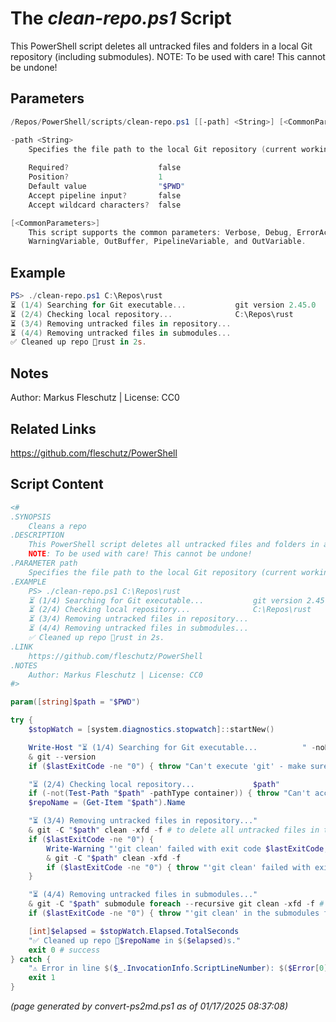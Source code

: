 The *clean-repo.ps1* Script
===========================

This PowerShell script deletes all untracked files and folders in a local Git repository (including submodules).
NOTE: To be used with care! This cannot be undone!

Parameters
----------
```powershell
/Repos/PowerShell/scripts/clean-repo.ps1 [[-path] <String>] [<CommonParameters>]

-path <String>
    Specifies the file path to the local Git repository (current working directory by default)
    
    Required?                    false
    Position?                    1
    Default value                "$PWD"
    Accept pipeline input?       false
    Accept wildcard characters?  false

[<CommonParameters>]
    This script supports the common parameters: Verbose, Debug, ErrorAction, ErrorVariable, WarningAction, 
    WarningVariable, OutBuffer, PipelineVariable, and OutVariable.
```

Example
-------
```powershell
PS> ./clean-repo.ps1 C:\Repos\rust
⏳ (1/4) Searching for Git executable...           git version 2.45.0
⏳ (2/4) Checking local repository...        	  C:\Repos\rust
⏳ (3/4) Removing untracked files in repository...
⏳ (4/4) Removing untracked files in submodules...
✅ Cleaned up repo 📂rust in 2s.

```

Notes
-----
Author: Markus Fleschutz | License: CC0

Related Links
-------------
https://github.com/fleschutz/PowerShell

Script Content
--------------
```powershell
<#
.SYNOPSIS
	Cleans a repo
.DESCRIPTION
	This PowerShell script deletes all untracked files and folders in a local Git repository (including submodules).
	NOTE: To be used with care! This cannot be undone!
.PARAMETER path
	Specifies the file path to the local Git repository (current working directory by default)
.EXAMPLE
	PS> ./clean-repo.ps1 C:\Repos\rust
	⏳ (1/4) Searching for Git executable...           git version 2.45.0
	⏳ (2/4) Checking local repository...        	  C:\Repos\rust
	⏳ (3/4) Removing untracked files in repository...
	⏳ (4/4) Removing untracked files in submodules...
	✅ Cleaned up repo 📂rust in 2s.
.LINK
	https://github.com/fleschutz/PowerShell
.NOTES
	Author: Markus Fleschutz | License: CC0
#>

param([string]$path = "$PWD")

try {
	$stopWatch = [system.diagnostics.stopwatch]::startNew()

	Write-Host "⏳ (1/4) Searching for Git executable...          " -noNewline
	& git --version
	if ($lastExitCode -ne "0") { throw "Can't execute 'git' - make sure Git is installed and available" }

	"⏳ (2/4) Checking local repository...             $path"
	if (-not(Test-Path "$path" -pathType container)) { throw "Can't access repo folder '$path' - maybe a typo or missing folder permissions?" }
	$repoName = (Get-Item "$path").Name

	"⏳ (3/4) Removing untracked files in repository..."
	& git -C "$path" clean -xfd -f # to delete all untracked files in the main repo
	if ($lastExitCode -ne "0") {
		Write-Warning "'git clean' failed with exit code $lastExitCode, retrying once..."
		& git -C "$path" clean -xfd -f 
		if ($lastExitCode -ne "0") { throw "'git clean' failed with exit code $lastExitCode" }
	}

	"⏳ (4/4) Removing untracked files in submodules..."
	& git -C "$path" submodule foreach --recursive git clean -xfd -f # to delete all untracked files in the submodules
	if ($lastExitCode -ne "0") { throw "'git clean' in the submodules failed with exit code $lastExitCode" }

	[int]$elapsed = $stopWatch.Elapsed.TotalSeconds
	"✅ Cleaned up repo 📂$repoName in $($elapsed)s."
	exit 0 # success
} catch {
	"⚠️ Error in line $($_.InvocationInfo.ScriptLineNumber): $($Error[0])"
	exit 1
}
```

*(page generated by convert-ps2md.ps1 as of 01/17/2025 08:37:08)*
